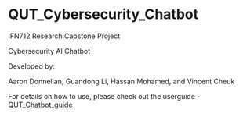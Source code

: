 # QUT_Cybersecurity_Chatbot

IFN712 Research Capstone Project

Cybersecurity AI Chatbot

Developed by: 

Aaron Donnellan, Guandong Li, Hassan Mohamed, and Vincent Cheuk



For details on how to use, please check out the userguide - QUT_Chatbot_guide 
